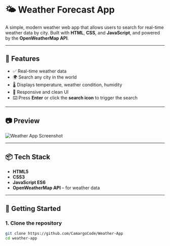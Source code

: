 # 🌤️ Weather Forecast App

A simple, modern weather web app that allows users to search for real-time weather data by city. Built with **HTML**, **CSS**, and **JavaScript**, and powered by the **OpenWeatherMap API**.

---

## 🔧 Features

- ✅ Real-time weather data
- 🌍 Search any city in the world
- 🌡️ Displays temperature, weather condition, humidity
- 🧠 Responsive and clean UI
- ⌨️ Press **Enter** or click the **search icon** to trigger the search

---

## 📷 Preview

![Weather App Screenshot](WeatherApp.png)

---

## 📦 Tech Stack

- **HTML5**
- **CSS3**
- **JavaScript ES6**
- **OpenWeatherMap API** – for weather data  

---

## 🔑 Getting Started

### 1. Clone the repository

```bash
git clone https://github.com/CamargoCode/Weather-App
cd weather-app
